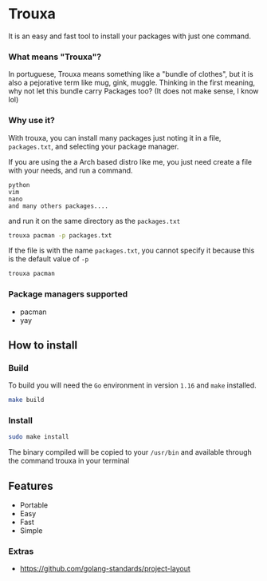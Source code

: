 # Trouxa

It is an easy and fast tool to install your packages with just one command.

### What means "Trouxa"?

In portuguese, Trouxa means something like a "bundle of clothes", but it is also a pejorative term like mug, gink, muggle. 
Thinking in the first meaning, why not let this bundle carry Packages too? (It does not make sense, I know lol)

### Why use it?
With trouxa, you can install many packages just noting it in a file, `packages.txt`, and selecting your package manager.

If you are using the a Arch based distro like me, you just need create a file with your needs, and run a command.

```text
python
vim
nano
and many others packages....
```
and run it on the same directory as the `packages.txt`
```sh
trouxa pacman -p packages.txt
```
If the file is with the name `packages.txt`, you cannot specify it because this is the default value of `-p`
```sh
trouxa pacman
```


### Package managers supported
- pacman
- yay

## How to install

### Build
To build you will need the `Go` environment in version `1.16` and `make` installed.
```sh
make build
```

### Install
```sh
sudo make install 
```
The binary compiled will be copied to your `/usr/bin` and available through the command trouxa in your terminal

## Features 

- Portable
- Easy
- Fast
- Simple

### Extras

- https://github.com/golang-standards/project-layout
